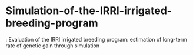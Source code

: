 # Simulation-of-the-IRRI-irrigated-breeding-program
: Evaluation of the IRRI irrigated breeding program: estimation of long-term rate of genetic gain through simulation
